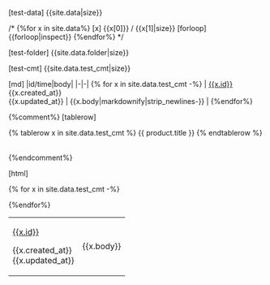 [test-data]
{{site.data|size}}

/*
{%for x in site.data%}
[x]
{{x[0]}} / {{x[1]|size}}
[forloop]
{{forloop|inspect}}
{%endfor%}
*/

[test-folder]
{{site.data.folder|size}}


[test-cmt]
{{site.data.test_cmt|size}}



[md]
|id/time|body| 
|-|-|
{% for x in site.data.test_cmt -%}
| [{{x.id}}]({{x.html_url}}) <br>{{x.created_at}}<br>{{x.updated_at}} | {{x.body|markdownify|strip_newlines-}} | 
{%endfor%}



{%comment%}
[tablerow]
<table>
{% tablerow x in site.data.test_cmt %}
  {{ product.title }}
{% endtablerow %}
</table>
{%endcomment%}


[html]
<table>
{% for x in site.data.test_cmt -%}
  <tr>
    <td> 
      
[{{x.id}}]({{x.html_url}})

{{x.created_at}}<br>{{x.updated_at}}</td>
    <td> 
      
{{x.body}}</td>
  </tr>
{%endfor%}
</table>
